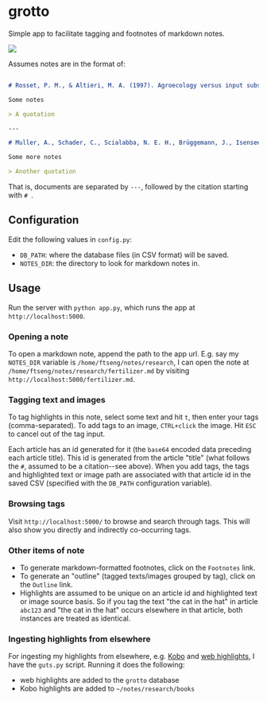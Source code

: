 # grotto

Simple app to facilitate tagging and footnotes of markdown notes.

![](demo.gif)

Assumes notes are in the format of:

```markdown

# Rosset, P. M., & Altieri, M. A. (1997). Agroecology versus input substitution: a fundamental contradiction of sustainable agriculture. Society & Natural Resources, 10(3), 283-295.

Some notes

> A quotation

---

# Muller, A., Schader, C., Scialabba, N. E. H., Brüggemann, J., Isensee, A., Erb, K. H., ... & Niggli, U. (2017). Strategies for feeding the world more sustainably with organic agriculture. Nature communications, 8(1), 1290.

Some more notes

> Another quotation
```

That is, documents are separated by `---`, followed by the citation starting with `# `.

## Configuration

Edit the following values in `config.py`:

- `DB_PATH`: where the database files (in CSV format) will be saved.
- `NOTES_DIR`: the directory to look for markdown notes in.

## Usage

Run the server with `python app.py`, which runs the app at `http://localhost:5000`.

### Opening a note

To open a markdown note, append the path to the app url. E.g. say my `NOTES_DIR` variable is `/home/ftseng/notes/research`, I can open the note at `/home/ftseng/notes/research/fertilizer.md` by visiting `http://localhost:5000/fertilizer.md`.

### Tagging text and images

To tag highlights in this note, select some text and hit `t`, then enter your tags (comma-separated). To add tags to an image, `CTRL+click` the image. Hit `ESC` to cancel out of the tag input.

Each article has an id generated for it (the `base64` encoded data preceding each article title). This id is generated from the article "title" (what follows the `#`, assumed to be a citation--see above). When you add tags, the tags and highlighted text or image path are associated with that article id in the saved CSV (specified with the `DB_PATH` configuration variable).

### Browsing tags

Visit `http://localhost:5000/` to browse and search through tags. This will also show you directly and indirectly co-occurring tags.

### Other items of note

- To generate markdown-formatted footnotes, click on the `Footnotes` link.
- To generate an "outline" (tagged texts/images grouped by tag), click on the `Outline` link.
- Highlights are assumed to be unique on an article id and highlighted text or image source basis. So if you tag the text "the cat in the hat" in article `abc123` and "the cat in the hat" occurs elsewhere in that article, both instances are treated as identical.

### Ingesting highlights from elsewhere

For ingesting my highlights from elsewhere, e.g. [Kobo](https://github.com/frnsys/kobo_export) and [web highlights](https://github.com/frnsys/hili), I have the `guts.py` script. Running it does the following:

- web highlights are added to the `grotto` database
- Kobo highlights are added to `~/notes/research/books`
